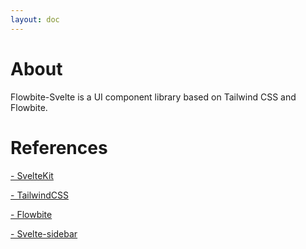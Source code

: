 ```yaml
---
layout: doc
---
```


<h1 class="text-3xl dark:text-white w-full pb-4">About</h1>

<p class="dark:text-white w-full text-lg py-2">
  Flowbite-Svelte is a UI component library based on Tailwind CSS and Flowbite.
</p>

<h1 class="text-2xl dark:text-white w-full pt-8 pb-4">References</h1>

<p class="dark:text-white w-full text-lg py-2"><a href="https://kit.svelte.dev/docs">- SvelteKit</a></p>

<p class="dark:text-white w-full text-lg py-2"><a href="https://tailwindcss.com/docs/installation">- TailwindCSS</a></p>

<p class="dark:text-white w-full text-lg py-2"><a href="https://flowbite.com/docs/getting-started/introduction/">- Flowbite</a></p>

<p class="dark:text-white w-full text-lg py-2"><a href="https://github.com/shinokada/svelte-sidebar">- Svelte-sidebar</a></p>